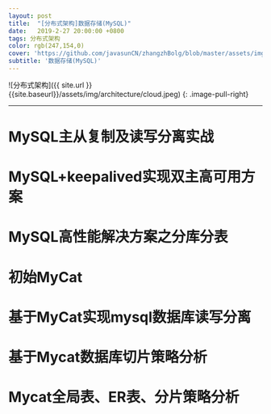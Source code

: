 ```yaml
---
layout: post
title:  "[分布式架构]数据存储(MySQL)"
date:   2019-2-27 20:00:00 +0800
tags: 分布式架构
color: rgb(247,154,0)
cover: 'https://github.com/javasunCN/zhangzhBolg/blob/master/assets/img/spring/spring.jpg?raw=true'
subtitle: '数据存储(MySQL)'
---
```


![分布式架构]({{ site.url }}{{site.baseurl}}/assets/img/architecture/cloud.jpeg)
{: .image-pull-right}

------------------------

# **MySQL主从复制及读写分离实战**

# **MySQL+keepalived实现双主高可用方案**

# **MySQL高性能解决方案之分库分表**

# **初始MyCat**

# **基于MyCat实现mysql数据库读写分离**

# **基于Mycat数据库切片策略分析**

# **Mycat全局表、ER表、分片策略分析**

